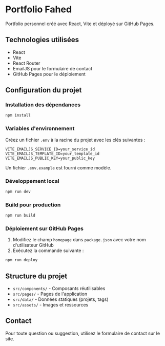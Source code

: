 # Portfolio Fahed

Portfolio personnel créé avec React, Vite et déployé sur GitHub Pages.

## Technologies utilisées

- React
- Vite
- React Router
- EmailJS pour le formulaire de contact
- GitHub Pages pour le déploiement

## Configuration du projet

### Installation des dépendances

```bash
npm install
```

### Variables d'environnement

Créez un fichier `.env` à la racine du projet avec les clés suivantes :

```env
VITE_EMAILJS_SERVICE_ID=your_service_id
VITE_EMAILJS_TEMPLATE_ID=your_template_id
VITE_EMAILJS_PUBLIC_KEY=your_public_key
```

Un fichier `.env.example` est fourni comme modèle.

### Développement local

```bash
npm run dev
```

### Build pour production

```bash
npm run build
```

### Déploiement sur GitHub Pages

1. Modifiez le champ `homepage` dans `package.json` avec votre nom d'utilisateur GitHub
2. Exécutez la commande suivante :

```bash
npm run deploy
```

## Structure du projet

- `src/components/` - Composants réutilisables
- `src/pages/` - Pages de l'application
- `src/data/` - Données statiques (projets, tags)
- `src/assets/` - Images et ressources

## Contact

Pour toute question ou suggestion, utilisez le formulaire de contact sur le site.
